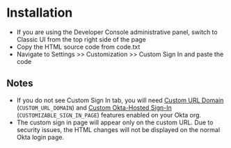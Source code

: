 # Installation
* If you are using the Developer Console administrative panel, switch to Classic UI from the top right side of the page
* Copy the HTML source code from code.txt
* Navigate to Settings >> Customization >> Custom Sign In and paste the code

## Notes
* If you do not see Custom Sign In tab, you will need [Custom URL Domain](https://help.okta.com/en/prod/Content/Topics/Settings/custom-url-domain.htm?cshid=ext_custom_url_domain) (`CUSTOM_URL_DOMAIN`) and [Custom Okta-Hosted Sign-In](https://help.okta.com/en/prod/Content/Topics/Settings/custom-okta-hosted-sign-in-page.htm) (`CUSTOMIZABLE_SIGN_IN_PAGE`) features enabled on your Okta org.
* The custom sign in page will appear only on the custom URL. Due to security issues, the HTML changes will not be displayed on the normal Okta login page.